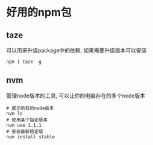 # 好用的npm包


## taze
可以用来升级package中的依赖, 如果需要升级版本可以安装

```shell
npm i taze -g
```


## nvm

管理node版本的工具, 可以让你的电脑存在的多个node版本

```shell
# 展示所有的node版本
nvm ls
# 使用某个指定版本
nvm use 1.1.1
# 安装最新稳定版
nvm install stable

```